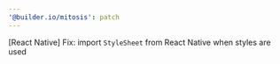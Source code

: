 ```yaml
---
'@builder.io/mitosis': patch
---
```


[React Native] Fix: import `StyleSheet` from React Native when styles are used
